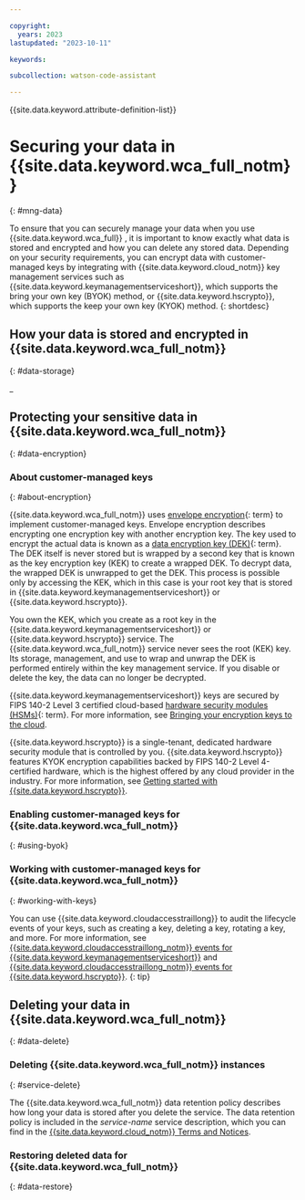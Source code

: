 ```yaml
---

copyright:
  years: 2023
lastupdated: "2023-10-11"

keywords:

subcollection: watson-code-assistant

---
```


{{site.data.keyword.attribute-definition-list}}

# Securing your data in {{site.data.keyword.wca_full_notm}}
{: #mng-data}


To ensure that you can securely manage your data when you use {{site.data.keyword.wca_full}} , it is important to know exactly what data is stored and encrypted and how you can delete any stored data. Depending on your security requirements, you can encrypt data with customer-managed keys by integrating with {{site.data.keyword.cloud_notm}} key management services such as {{site.data.keyword.keymanagementserviceshort}}, which supports the bring your own key (BYOK) method, or {{site.data.keyword.hscrypto}}, which supports the keep your own key (KYOK) method.
{: shortdesc}


## How your data is stored and encrypted in {{site.data.keyword.wca_full_notm}}
{: #data-storage}

_


## Protecting your sensitive data in {{site.data.keyword.wca_full_notm}}
{: #data-encryption}



### About customer-managed keys
{: #about-encryption}

{{site.data.keyword.wca_full_notm}}  uses [envelope encryption](#x9860393){: term} to implement customer-managed keys. Envelope encryption describes encrypting one encryption key with another encryption key. The key used to encrypt the actual data is known as a [data encryption key (DEK)](#x4791827){: term}. The DEK itself is never stored but is wrapped by a second key that is known as the key encryption key (KEK) to create a wrapped DEK. To decrypt data, the wrapped DEK is unwrapped to get the DEK. This process is possible only by accessing the KEK, which in this case is your root key that is stored in {{site.data.keyword.keymanagementserviceshort}} or {{site.data.keyword.hscrypto}}.

You own the KEK, which you create as a root key in the {{site.data.keyword.keymanagementserviceshort}} or {{site.data.keyword.hscrypto}} service. The {{site.data.keyword.wca_full_notm}}  service never sees the root (KEK) key. Its storage, management, and use to wrap and unwrap the DEK is performed entirely within the key management service. If you disable or delete the key, the data can no longer be decrypted.

{{site.data.keyword.keymanagementserviceshort}} keys are secured by FIPS 140-2 Level 3 certified cloud-based [hardware security modules (HSMs)](#x6704988){: term}. For more information, see [Bringing your encryption keys to the cloud](/docs/key-protect?topic=key-protect-importing-keys).

{{site.data.keyword.hscrypto}} is a single-tenant, dedicated hardware security module that is controlled by you. {{site.data.keyword.hscrypto}} features KYOK encryption capabilities backed by FIPS 140-2 Level 4-certified hardware, which is the highest offered by any cloud provider in the industry. For more information, see [Getting started with {{site.data.keyword.hscrypto}}](/docs/hs-crypto?topic=hs-crypto-get-started).


### Enabling customer-managed keys for {{site.data.keyword.wca_full_notm}}
{: #using-byok}


### Working with customer-managed keys for {{site.data.keyword.wca_full_notm}}
{: #working-with-keys}


You can use {{site.data.keyword.cloudaccesstraillong}} to audit the lifecycle events of your keys, such as creating a key, deleting a key, rotating a key, and more. For more information, see [{{site.data.keyword.cloudaccesstraillong_notm}} events for {{site.data.keyword.keymanagementserviceshort}}](/docs/key-protect?topic=key-protect-at-events) and [{{site.data.keyword.cloudaccesstraillong_notm}} events for {{site.data.keyword.hscrypto}}](/docs/hs-crypto?topic=hs-crypto-at-events).
{: tip}

## Deleting your data in {{site.data.keyword.wca_full_notm}}
{: #data-delete}



### Deleting {{site.data.keyword.wca_full_notm}}  instances
{: #service-delete}


The {{site.data.keyword.wca_full_notm}}  data retention policy describes how long your data is stored after you delete the service. The data retention policy is included in the _service-name_ service description, which you can find in the [{{site.data.keyword.cloud_notm}} Terms and Notices](/docs/overview?topic=overview-terms).

### Restoring deleted data for {{site.data.keyword.wca_full_notm}}
{: #data-restore}
